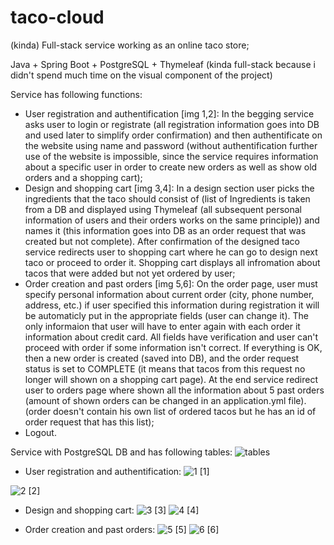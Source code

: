 # taco-cloud
(kinda) Full-stack service working as an online taco store;

Java + Spring Boot + PostgreSQL + Thymeleaf
(kinda full-stack because i didn't spend much time on the visual component of the project)

Service has following functions:
- User registration and authentification [img 1,2]:
  In the begging service asks user to login or registrate (all registration information goes into DB and used later to simplify order confirmation) and then authentificate on the 
website using name and password (without authentification further use of the website is impossible, since the service requires information about a specific user in order to create 
new orders as well as show old orders and a shopping cart);
- Design and shopping cart [img 3,4]:
  In a design section user picks the ingredients that the taco should consist of (list of Ingredients is taken from a DB and displayed using Thymeleaf (all subsequent personal 
information of users and their orders works on the same principle)) and names it (this information goes into DB as an order request that was created but not complete). After 
confirmation of the designed taco service redirects user to shopping cart where he can go to design next taco or proceed to order it. Shopping cart displays all infromation 
about tacos that were added but not yet ordered by user;
- Order creation and past orders [img 5,6]:
  On the order page, user must specify personal information about current order (city, phone number, address, etc.) if user specified this information during registration
it will be automaticly put in the appropriate fields (user can change it). The only informaion that user will have to enter again with each order it information about
credit card. All fields have verification and user can't proceed with order if some information isn't correct. If everything is OK, then a new order is created (saved into DB),
and the order request status is set to COMPLETE (it means that tacos from this request no longer will shown on a shopping cart page). At the end service redirect user to orders
page where shown all the information about 5 past orders (amount of shown orders can be changed in an application.yml file).
    (order doesn't contain his own list of ordered tacos but he has an id of order request that has this list);
- Logout.

Service with PostgreSQL DB and has following tables:
![tables](https://user-images.githubusercontent.com/90202470/153898593-bc83b59d-a2cf-4abb-bc38-cc40902e6706.jpg)

- User registration and authentification:
![1](https://user-images.githubusercontent.com/90202470/153901161-4a1bac44-84d1-41fb-86a3-98efef1af30d.jpg)
[1]

![2](https://user-images.githubusercontent.com/90202470/153901218-2717fb97-7eea-4bfd-a2e2-70819a2af5b2.jpg)
[2]

- Design and shopping cart:
![3](https://user-images.githubusercontent.com/90202470/153901340-23338569-90f3-4ac3-ad9e-e91227e8e592.jpg)
[3]
![4](https://user-images.githubusercontent.com/90202470/153901347-367a69d4-6840-48dc-b946-4cfc6342e954.jpg)
[4]

- Order creation and past orders:
![5](https://user-images.githubusercontent.com/90202470/153901430-887f545e-5f3d-4abd-a72d-f6b356291f5b.jpg)
[5]
![6](https://user-images.githubusercontent.com/90202470/153901432-8ec61103-723b-4ebf-ab06-c7fbe4ec1a92.jpg)
[6]
